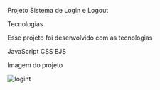 Projeto
Sistema de Login e Logout

Tecnologias

Esse projeto foi desenvolvido com as tecnologias

JavaScript CSS EJS

Imagem do projeto

![logint](https://user-images.githubusercontent.com/103325619/221649923-b87fb20b-61f0-40da-9783-7c668680d2d3.gif)
